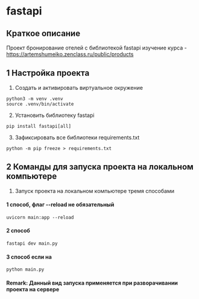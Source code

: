 # fastapi

## Краткое описание

Проект бронирование отелей c библиотекой fastapi изучение курса - https://artemshumeiko.zenclass.ru/public/products

## 1 Настройка проекта

1. Создать и активировать виртуальное окружение

```angular2html
python3 -m venv .venv
source .venv/bin/activate
```

2. Установить библиотеку fastapi

```angular2html
pip install fastapi[all]
```

3. Зафиксировать все библиотеки requirements.txt

```angular2html
python -m pip freeze > requirements.txt
```

## 2 Команды для запуска проекта на локальном компьютере

1. Запуск проекта на локальном компьютере тремя способами

#### 1 способ, флаг --reload не обязательный

```angular2html
uvicorn main:app --reload
```

#### 2 способ

```angular2html
fastapi dev main.py
```

#### 3 способ если на

```angular2html
python main.py
```

#### Remark: Данный вид запуска применяется при разворачивании проекта на сервере
